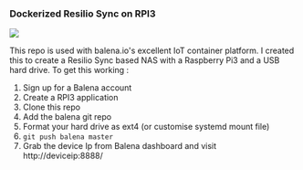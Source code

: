 ### Dockerized Resilio Sync on RPI3

[![](https://www.balena.io/deploy.png)](https://dashboard.balena-cloud.com/deploy?repoUrl=https://github.com/bottxrnife/balena-resilio)

This repo is used with balena.io's excellent IoT container platform. I created this to create a Resilio Sync based NAS with a Raspberry Pi3 and a USB hard drive. To get this working :

1. Sign up for a Balena account
2. Create a RPI3 application
3. Clone this repo
4. Add the balena git repo
5. Format your hard drive as ext4 (or customise systemd mount file)
6. ``git push balena master``
7. Grab the device Ip from Balena dashboard and visit http://deviceip:8888/
